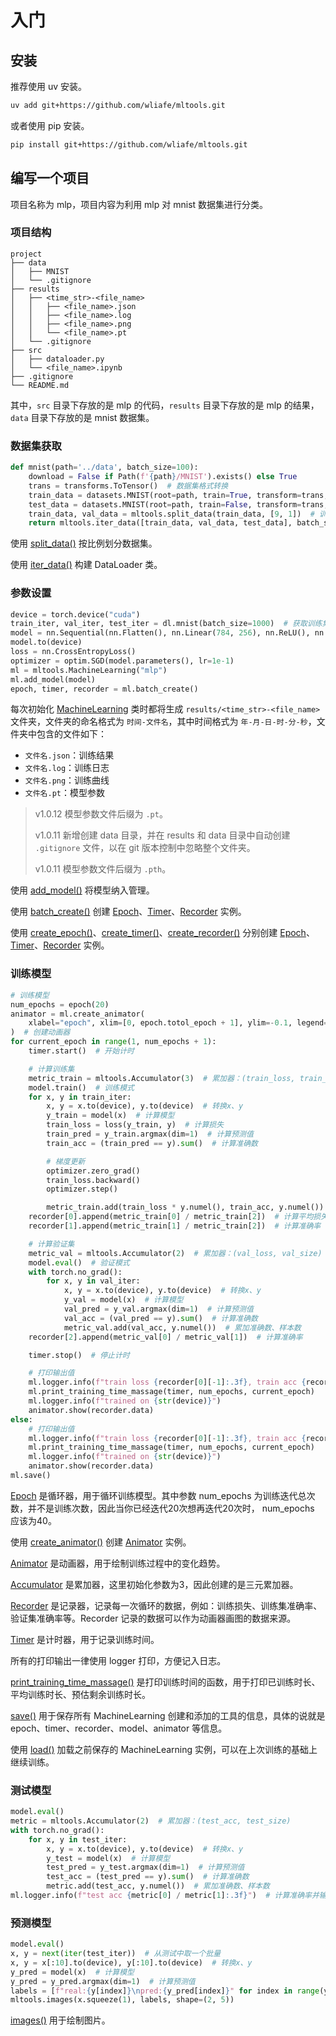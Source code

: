 # 入门

## 安装

推荐使用 uv 安装。

```bash
uv add git+https://github.com/wliafe/mltools.git
```

或者使用 pip 安装。

```bash
pip install git+https://github.com/wliafe/mltools.git
```

## 编写一个项目

项目名称为 mlp，项目内容为利用 mlp 对 mnist 数据集进行分类。

### 项目结构

```text
project
├── data
│   ├── MNIST
│   └── .gitignore
├── results
│   ├── <time_str>-<file_name>
│   │   ├── <file_name>.json
│   │   ├── <file_name>.log
│   │   ├── <file_name>.png
│   │   └── <file_name>.pt
│   └── .gitignore
├── src
│   ├── dataloader.py
│   └── <file_name>.ipynb
├── .gitignore
└── README.md
```

其中，`src` 目录下存放的是 mlp 的代码，`results` 目录下存放的是 mlp 的结果，`data` 目录下存放的是 mnist 数据集。

### 数据集获取

```python
def mnist(path='../data', batch_size=100):
    download = False if Path(f'{path}/MNIST').exists() else True
    trans = transforms.ToTensor()  # 数据集格式转换
    train_data = datasets.MNIST(root=path, train=True, transform=trans, download=download)
    test_data = datasets.MNIST(root=path, train=False, transform=trans, download=download)
    train_data, val_data = mltools.split_data(train_data, [9, 1])  # 训练集和验证集比例9：1
    return mltools.iter_data([train_data, val_data, test_data], batch_size)  # 返回数据迭代器
```

使用 [split_data()](mltools.data.split_data) 按比例划分数据集。

使用 [iter_data()](mltools.data.iter_data) 构建 DataLoader 类。

### 参数设置

```python
device = torch.device("cuda")
train_iter, val_iter, test_iter = dl.mnist(batch_size=1000)  # 获取训练集、验证集、测试集
model = nn.Sequential(nn.Flatten(), nn.Linear(784, 256), nn.ReLU(), nn.Linear(256, 10))  # 设置模型结构
model.to(device)
loss = nn.CrossEntropyLoss()
optimizer = optim.SGD(model.parameters(), lr=1e-1)
ml = mltools.MachineLearning("mlp")
ml.add_model(model)
epoch, timer, recorder = ml.batch_create()
```

每次初始化 [MachineLearning](mltools.learn.MachineLearning) 类时都将生成 `results/<time_str>-<file_name>` 文件夹，文件夹的命名格式为 `时间-文件名`，其中时间格式为 `年-月-日-时-分-秒`，文件夹中包含的文件如下：

+ `文件名.json`：训练结果
+ `文件名.log`：训练日志
+ `文件名.png`：训练曲线
+ `文件名.pt`：模型参数

> v1.0.12 模型参数文件后缀为 `.pt`。
>
> v1.0.11 新增创建 data 目录，并在 results 和 data 目录中自动创建 `.gitignore` 文件，以在 git 版本控制中忽略整个文件夹。
>
> v1.0.11 模型参数文件后缀为 `.pth`。

使用 [add_model()](mltools.learn.MachineLearning.add_model) 将模型纳入管理。

使用 [batch_create()](mltools.learn.MachineLearning.batch_create) 创建 [Epoch](mltools.learn.Epoch)、[Timer](mltools.utils.Timer)、[Recorder](mltools.utils.Recorder) 实例。

使用 [create_epoch()](mltools.learn.MachineLearning.create_epoch)、[create_timer()](mltools.learn.MachineLearning.create_timer)、[create_recorder()](mltools.learn.MachineLearning.create_recorder) 分别创建 [Epoch](mltools.learn.Epoch)、[Timer](mltools.utils.Timer)、[Recorder](mltools.utils.Recorder) 实例。

### 训练模型

```python
# 训练模型
num_epochs = epoch(20)
animator = ml.create_animator(
    xlabel="epoch", xlim=[0, epoch.totol_epoch + 1], ylim=-0.1, legend=["train loss", "train acc", "val acc"]
)  # 创建动画器
for current_epoch in range(1, num_epochs + 1):
    timer.start()  # 开始计时

    # 计算训练集
    metric_train = mltools.Accumulator(3)  # 累加器：(train_loss, train_acc, train_size)
    model.train()  # 训练模式
    for x, y in train_iter:
        x, y = x.to(device), y.to(device)  # 转换x、y
        y_train = model(x)  # 计算模型
        train_loss = loss(y_train, y)  # 计算损失
        train_pred = y_train.argmax(dim=1)  # 计算预测值
        train_acc = (train_pred == y).sum()  # 计算准确数

        # 梯度更新
        optimizer.zero_grad()
        train_loss.backward()
        optimizer.step()

        metric_train.add(train_loss * y.numel(), train_acc, y.numel())  # 累加损失、准确数、样本数
    recorder[0].append(metric_train[0] / metric_train[2])  # 计算平均损失
    recorder[1].append(metric_train[1] / metric_train[2])  # 计算准确率

    # 计算验证集
    metric_val = mltools.Accumulator(2)  # 累加器：(val_loss, val_size)
    model.eval()  # 验证模式
    with torch.no_grad():
        for x, y in val_iter:
            x, y = x.to(device), y.to(device)  # 转换x、y
            y_val = model(x)  # 计算模型
            val_pred = y_val.argmax(dim=1)  # 计算预测值
            val_acc = (val_pred == y).sum()  # 计算准确数
            metric_val.add(val_acc, y.numel())  # 累加准确数、样本数
    recorder[2].append(metric_val[0] / metric_val[1])  # 计算准确率

    timer.stop()  # 停止计时

    # 打印输出值
    ml.logger.info(f"train loss {recorder[0][-1]:.3f}, train acc {recorder[1][-1]:.3f}, val acc {recorder[2][-1]:.3f}")
    ml.print_training_time_massage(timer, num_epochs, current_epoch)
    ml.logger.info(f"trained on {str(device)}")
    animator.show(recorder.data)
else:
    # 打印输出值
    ml.logger.info(f"train loss {recorder[0][-1]:.3f}, train acc {recorder[1][-1]:.3f}, val acc {recorder[2][-1]:.3f}")
    ml.print_training_time_massage(timer, num_epochs, current_epoch)
    ml.logger.info(f"trained on {str(device)}")
    animator.show(recorder.data)
ml.save()
```

[Epoch](mltools.learn.Epoch) 是循环器，用于循环训练模型。其中参数 num_epochs 为训练迭代总次数，并不是训练次数，因此当你已经迭代20次想再迭代20次时， num_epochs 应该为40。

使用 [create_animator()](mltools.learn.MachineLearning.create_animator) 创建 [Animator](mltools.draw.Animator) 实例。

[Animator](mltools.draw.Animator) 是动画器，用于绘制训练过程中的变化趋势。

[Accumulator](mltools.utils.Accumulator) 是累加器，这里初始化参数为3，因此创建的是三元累加器。

[Recorder](mltools.utils.Recorder) 是记录器，记录每一次循环的数据，例如：训练损失、训练集准确率、验证集准确率等。Recorder 记录的数据可以作为动画器画图的数据来源。

[Timer](mltools.utils.Timer) 是计时器，用于记录训练时间。

所有的打印输出一律使用 logger 打印，方便记入日志。

[print_training_time_massage()](mltools.learn.MachineLearning.print_training_time_massage) 是打印训练时间的函数，用于打印已训练时长、平均训练时长、预估剩余训练时长。

[save()](mltools.learn.MachineLearning.save) 用于保存所有 MachineLearning 创建和添加的工具的信息，具体的说就是 epoch、timer、recorder、model、animator 等信息。

使用 [load()](mltools.learn.MachineLearning.load) 加载之前保存的 MachineLearning 实例，可以在上次训练的基础上继续训练。

### 测试模型

```python
model.eval()
metric = mltools.Accumulator(2)  # 累加器：(test_acc, test_size)
with torch.no_grad():
    for x, y in test_iter:
        x, y = x.to(device), y.to(device)  # 转换x、y
        y_test = model(x)  # 计算模型
        test_pred = y_test.argmax(dim=1)  # 计算预测值
        test_acc = (test_pred == y).sum()  # 计算准确数
        metric.add(test_acc, y.numel())  # 累加准确数、样本数
ml.logger.info(f"test acc {metric[0] / metric[1]:.3f}")  # 计算准确率并输出
```

### 预测模型

```python
model.eval()
x, y = next(iter(test_iter))  # 从测试中取一个批量
x, y = x[:10].to(device), y[:10].to(device)  # 转换x、y
y_pred = model(x)  # 计算模型
y_pred = y_pred.argmax(dim=1)  # 计算预测值
labels = [f"real:{y[index]}\npred:{y_pred[index]}" for index in range(y.numel())]
mltools.images(x.squeeze(1), labels, shape=(2, 5))
```

[images()](mltools.draw.images) 用于绘制图片。
